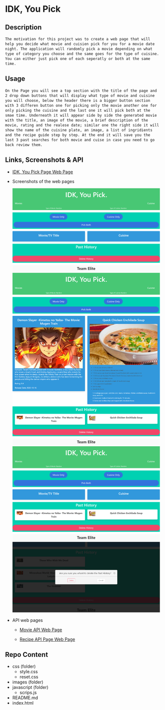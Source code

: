 # IDK, You Pick

## Description

    The motivation for this project was to create a web page that will help you decide what movie and cuisien pick for you for a movie date night. The application will randomly pick a movie depending on what type of category you choose and the same goes for the type of cuisine. You can either just pick one of each seperatly or both at the same time.

## Usage

    On the Page you will see a top section with the title of the page and 2 drop down buttons that will display what type of movie and cuisine you will choose, below the header there is a bigger button section with 3 differen button one for picking only the movie another one for only picking the cuisine and the last one it will pick both at the smae time. Underneath it will appear side by side the generated movie with the title, an image of the movie, a brief description of the movie, rating and the realese date; similar one the right side it will show the name of the cuisine plate, an image, a list of ingridients and the recipe guide step by step. At the end it will save you the last 3 past searches for both movie and cuise in case you need to go back review them.

## Links, Screenshots & API

 * [IDK, You Pick Page Web Page](https://scoven2.github.io/Group-Collaboration/)

 * Screenshots of the web pages

    ![IDK, You Pick Page Web Page](./assets/img/IDK_You_Pick_01.png/)
    ![IDK, You Pick Page Web Page](./assets/img/IDK_You_Pick_02.png/)
    ![IDK, You Pick Page Web Page](./assets/img/IDK_You_Pick_03.png/)
    ![IDK, You Pick Page Web Page](./assets/img/IDK_You_Pick_04.png/)

 * API web pages

    * [Movie API Web Page](https://www.themoviedb.org/documentation/api)

    * [Recipe API Page Web Page](https://spoonacular.com/food-api)
    

## Repo Content
* css (folder)
    * style.css
    * reset.css
* images (folder)
* javascript (folder)
    * scrips.js 
* README.md
* index.html
